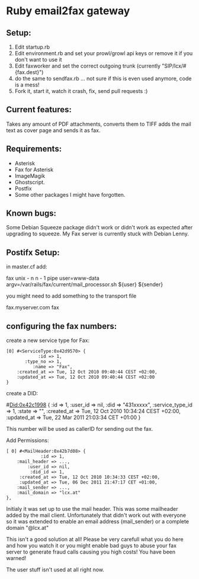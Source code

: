 Ruby email2fax gateway
======================

Setup: 
-------

1. Edit startup.rb 
2. Edit environment.rb and set your prowl/growl api keys or remove it if you don't want to use it
3. Edit faxworker and set the correct outgoing trunk (currently "SIP/lcx/#{fax.dest}")
4. do the same to sendfax.rb ... not sure if this is even used anymore, code is a mess! 
5. Fork it, start it, watch it crash, fix, send pull requests :) 

Current features:
------------------

Takes any amount of PDF attachments, converts them to TIFF adds the mail text as cover page and sends it as fax. 

Requirements:
------------------
* Asterisk 
* Fax for Asterisk
* ImageMagik
* Ghostscript. 
* Postfix 
* Some other packages I might have forgotten.

Known bugs: 
-----------

Some Debian Squeeze package didn't work or didn't work as expected after upgrading to squeeze. My Fax server is currently stuck with Debian Lenny. 

Postifx Setup:
--------------

in master.cf add:

fax     unix    -       n       n       -       1       pipe
        user=www-data argv=/var/rails/fax/current/mail_processor.sh ${user} ${sender}

you might need to add something to the transport file

fax.myserver.com   fax

configuring the fax numbers:
----------------------------

create a new service type for Fax: 

    [0] #<ServiceType:0x42d9570> {
                :id => 1,
           :type_no => 1,
              :name => "Fax",
        :created_at => Tue, 12 Oct 2010 09:40:44 CEST +02:00,
        :updated_at => Tue, 12 Oct 2010 09:40:44 CEST +02:00
    }

create a DID: 

#<Did:0x42c1998> {
                 :id => 1,
            :user_id => nil,
                :did => "431xxxxx",
    :service_type_id => 1,
              :state => "",
         :created_at => Tue, 12 Oct 2010 10:34:24 CEST +02:00,
         :updated_at => Tue, 22 Mar 2011 21:03:34 CET +01:00
}

This number will be used as callerID for sending out the fax.

Add Permissions: 

    [ 0] #<MailHeader:0x42b7d08> {
                 :id => 1,
        :mail_header => ...,
            :user_id => nil,
             :did_id => 1,
         :created_at => Tue, 12 Oct 2010 10:34:33 CEST +02:00,
         :updated_at => Tue, 06 Dec 2011 21:47:17 CET +01:00,
        :mail_sender => ...,
        :mail_domain => "lcx.at"
    },


Initialy it was set up to use the mail header. This was some mailheader added by the mail client. 
Unfortunately that didn't work out with everyone so it was extended to enable an email address (mail_sender) or a complete domain "@lcx.at"

This isn't a good solution at all! Please be very carefull what you do here and how you watch it or you might enable bad guys to abuse your fax server to generate fraud calls causing you high costs! 
You have been warned! 

The user stuff isn't used at all right now. 